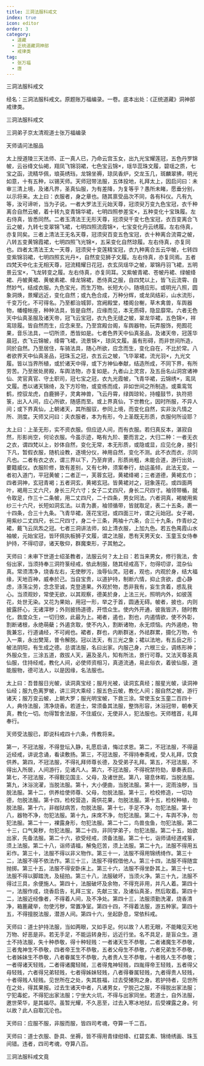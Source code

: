 ```yaml
---
title: 三洞法服科戒文
index: true
icon: editor
order: 3
category:
  - 道藏
  - 正统道藏洞神部
  - 戒律类
tag:
  - 张万福
  - 唐
---
```


三洞法服科戒文  

经名：三洞法服科戒文。原题账万福编录。一卷。底本出处：《正统道藏》洞神部戒律类。  

三洞法服科戒文  

三洞弟子京太清观道士张万福编录  

天师请问法服品  

太上授道陵三天法师、正一真人已，乃命云宫玉女，出九光宝耀莲冠，五色丹罗锦帔，云谷绛文仙褐，翔凤飞锦羽裙，七色宝云锦，瑶华蕊珠文履，碧瑶之质，七宝之函，流精华佩，琅英绣珰，龙锦坐褥，琼凤香炉，交龙玉几，斑麟翠拂，明光如意，十有五种，以锡天师。天师冠带法服，五体投地，礼拜太上，因启问曰：未审三清上境，及诸凡界，圣真仙服，为有差降，为复等乎？愚所未睹，愿垂分别，以示将来。太上曰：衣服者，身之章也。随其禀受品次不同，各有科仪。凡有九等，汝可谛听，当为子说。一者大罗法王元始天尊，冠须臾万变九色宝冠，衣千种离合自然云帔，着十转九变青锦华裙，七明四照参差宝，五种变化十宝珠履。左右侍真，皆悉同然。二者玉清法王无形天尊，冠须臾千变七色宝冠，衣百变离合飞云之帔，九转七变翠锦飞裙，七明四照流霞锦，七宝变化丹云绣履。左右侍真，亦复同矣。三者上清法王无名天尊，冠须臾百变五色宝冠，衣十种离合流霄之帔，八转五变黄锦霞裙，七明四照飞光锦，五采变化自然琼履。左右侍真，亦复同也。四者太清法王太一天尊，冠须臾十变莲精宝冠，衣九种离合五云华帔，七转四变紫锦羽裙，七明四照玄光丹，自然变见狮子文履。左右侍真，亦复同焉。五者四梵天中化主无相天尊，冠流精耀日花冠，衣玄凤瑶华之帔，翠锦丹羽飞裙，五明景云宝，飞龙转变之履。左右侍真，亦复同耳。又紫帔青裙、苍帔丹裙、绿帔绛裙、丹帔黄裙、黄帔素裙、绛龙锦裙，悉侍真之服，自四梵以上，皆飞云流霄、自然妙气，结成衣服。九色宝光，而生万物。长短大小，随境应形。或明光八照，圆象洞焕，景耀远近，变化自然；或九色合成，万种分辉，或龙凤结彩，山水流形，千变万化，不可得名。乃至都治城郭，宫阙殿堂，楼阁台榭，草木禽兽，车舆器物，幡幢帐座，种种法具，皆是自然，应缘而见，本无质碍，隐显靡常。六者无色天中仙真圣服及诸天帝，冠飞云宝冠，衣九色无缝之帔，翠龙华裙，五色锦，祥鸾琼履。皆自然而生，应念来至。乃至宫殿台阁，车舆器物，玩弄服饰，苑囿花果，音乐法具，一切所须，悉皆如是。七者色界天中仙真圣品，及诸天帝，冠莲华晨冠，衣飞云锦帔，绛霄飞裙，流景锦，琼凤文履。虽有形碍，而非世间所造，同於自然。乃至居住，车骑法具，随心所欲，应念而生，变化自在，不比於常。八者欲界天中仙真圣品，冠珠玉之冠，衣五云之帔，飞华翠裙，流光羽，九光文履。皆以当界所植，或於诸天中得，或下方神仙奉献，结造所成，不同下界，有所劳苦。乃至居处房殿，车舆法物，亦复如是。九者山上灵宫，及五岳名山洞宫诸神仙、灵官真官、守土职司，冠七宝之冠，衣九光霞帔，飞青华裙，云锦绣，鸾凤文履。悉以诸天锦绮，及下方珍物，或变练而成，非如世间之所制造。或乘鸾驾鹤，控驭龙虎，白鹿狮子，灵禽神兽，飞云丹霄，绿舆琼轮，持幢鼓节，执符把箓，出入人间，应心所欲，随感而至。或上界真仙，下世教化，因时所服，不异人间；或下界真仙，上朝诸天，其所服驭，参同上境，而变化自然，实非汝凡情之所、测度。天师又问曰：夫衣服者，本为有形，今上圣既无形质，衣服何所设耶？  

太上曰：上圣无形，实不资衣服。但应迹人间，而有衣服。若归真反本，湛寂自然，形影尚空，何论衣服。今虽示迹，略有九阶、要而言之，大归二种：一者无衣之衣，谓四梵以上，妙体自然，变化无常，本无形质，或隐或显，应见化身，接引下凡，暂假衣服，随机设教，逐境分仪，神用自然，变化不测。此不衣而衣，示同凡也。二者有衣之衣，谓三界以下，乃至弃贤，形质尚粗，未能合道，游行出处，要籍威仪。衣服阶修，致有差别，又有七种，须案奉行，劫运虽倾，此法无变。一者初入道门，平冠黄帔；二者正一，芙蓉玄冠，黄裙绛褐；三者道德，黄褐玄巾；四者洞神，玄冠青褐；五者洞玄，黄褐玄冠。皆黄裙对之，冠象莲花。或四面两叶，褐用三丈六尺，身长三尺六寸；女子二丈四尺，身长二尺四寸。袖领带楯，就令取足，作三十二条帔，用二丈四尺，二十四条，男女同法。六者洞真，褐帔用紫纱三十六尺，长短如洞玄法。以青为裹，袖领循带，皆就取足，表二十五条，裹一十四条，合三十九条。飞青华裙，莲花宝冠，或四面三叶，谓之元始冠。女子褐，用紫纱二丈四尺，长二尺四寸，身二十三条，两袖十六条，合三十九条，作青纱之裙，戴飞云凤炁之冠。七者三洞讲法师，如上清衣服，上加九色。若五色禺霞山水袖帔，元始宝冠，皆环佩执板狮子文履，谓之法服，悉有天男天女、玉童玉女侍奉护持，不得叨谬，诸天敬仰，群魔束形，子其勉之。  

天师曰：未审下世道士绍圣教者，法服云何？太上曰：若当来男女，修行我法，舍俗出家，当须持奉三洞符箓经戒，依此制服，随其经戒高下，勿得叨谬，混杂仙真。常须清净，烧香左右，无使秽污，浊辱仙灵。冠者，观也，内观於身，结大福缘，天地百神，威奉於己。当自宝贵，以道护持，制断六情，抑止贪欲，虚心静虑，涤荡尘劳，念念至诚，克登道果。外观於物，悉非我有，妄生贪着，惑乱我心。当须观妙，常使无欲，以其观察，德美於身，上法三光，照明内外，如彼莲花，处世无染。又花为果始，用冠一形，举之于首，圆通无碍。帔者，披也，内则披露肝心，无诸滓秽；外则披扬道德，开悟众生。使内外开通，彼我皆济，随时教化，救度众生，一切归依，此最为上。褐者，遏也，割也，内遏情欲，使不外彰，割断诸根，永绝萌蘗；外遏贪取，使不内入，割断诸物，永无烦恼。内外遏绝，物我兼忘，行道诵经，不可阙也。裙者，群也，内断群迷，外祛群累，摄化万物，令入一乘，永出樊笼，普令解脱。冠以法天，有三光之象；裙以法地，有五岳之形；帔法阴阳，有生成之德。总谓法服，名曰出家。内服己身，六根三业，调练形神；外服众生，三涂五道，救拔人天，遍及圣凡，知有所法，景行可尊。又法天尊圣真仙服，住持经戒，教化人间，必使师资相习，真道流通，易此俗衣，着彼仙服，道能服物，德可法人，以是因缘，名法服也。  

太上曰：吾昔服日光帔，读洞真宝经；服月光被，读洞玄真经；服星光帔，读洞神仙经；服九色离罗帔，讲三洞大乘经；服五色云帔，教化人间；服自然之帔，游行诸天；服万变云帔，上朝大罗；服光明宝帔，下救三涂。常使玉女玉童二百四十人，典侍法服，清净烧香。若道士，常须备其法服，整饰形容，沐浴冠带，朝奉天真，教化一切。勿得暂舍法服，不住威仪，无使非人，犯法服也。天师稽首，礼拜奉行。  

天师受法服已，即说科戒四十六条，传教将来。  

第一，不冠法服，不得登坛入静，礼愿启请，悔过求恩。第二，不冠法服，不得逼近经戒，讲说念诵，看读敷扬。第三，不冠法服，不得持奉斋戒，受人礼拜，饮食供养。第四，不冠法服，不得礼拜师尊长德，及受弟子礼拜。第五，不冠法服，不得出入所居，人间游行，见诸凡人。第六，不冠法服，不得祝禁符劾，章奏表启。第七，不冠法服，不得觐见国主、父母，及诸世民。第八，寝息休暇，当脱法服。第九，沐浴浣濯，当脱法服。第十，大小便曲，当脱法服。第十一，泥雨浊秽，当脱法服。第十二，供养给使师尊、父母，勿脱法服。第十三，检校修造，一切功德，勿脱法服。第十四，检校营造，斋供花果，勿脱法服。第十五，检校种植，勿脱法服。第十六，非枷狱病苦，勿脱法服。第十七，手足不净，勿犯法服。第十八，器物不净，勿犯法服。第十九，床席不净，勿犯法服。第二十，车舆不净，勿犯法服。第二十一，裸露身形，勿犯法服。第二十二，鸟兽虫鱼，勿犯法服。第二十三，口气臭秽，勿犯法服。第二十四，非同学弟子，勿犯法服。第二十五，始欲出家，先备法服。第二十六，欲受经戒，须备法服。第二十七，诣师请经道戒箓，须上法服。第二十八，诣师请福，解兔厄苦，须上法服。第二十九，法服不得用五彩作。第三十，法服不得以非义物作。第三十一，法服不得用锦绣绮作。第三十二，法服不得不依法作。第三十三，法服不得假借他人。第三十四，法服不得随宜抛掷。第三十五，法服不得安卧床上。第三十六，法服不得坐卧其上。第三十七，法服不得以脚踏洗，及槌拍。第三十八，法服破坏，当须火净。第三十九，法服不得过三具，余便施人。第四十，法服破坏及余物，不得充非用，并凡人着。第四十一，法服作成，烧香启告，礼拜三宝，先献三宝，及诸仙真圣，然后取着。第四十二，法服近经像者，不得着人间，及不净处。第四十三，法服须勤洗濯，烧香清净，箱簏藏举，勿使污秽，常置净室。第四十四，不得着法服，游五种家。第四十五，不得擅脱法服，潜游人间。第四十六，坐起卧息，常依科戒。  

天师曰：道士护持法服，当如两眼，又如手足。何以故？人若无眼，不能睹见天地万物、好恶是非。若无手足，不能运转身形，远近行坐。名不具足，是盲众生。道士不持法服，失十种恭敬，得十种轻贱：一者诸天生不恭敬，二者诸魔生不恭敬，三者鬼神生不恭敬，四者帝王生不恭敬，五者父母生不恭敬，六者兄弟生不恭敬，七者姊妹生不恭敬，八者眷属生不恭敬，九者贵人生不恭敬，十者贱人生不恭敬；一者得诸天轻贱，二者得诸魔轻贼，三者得鬼神轻贱，四胤得帝王轻贱，五者得父母轻贱，六者得兄弟轻贱，七者得姊妹轻贱，八者得眷属轻贱，九者得贵人轻贱，十者得贱人轻贱。见世所在之处，失其胜福，过去受猪狗之身。若护持者，见世所在之处，得其果报。过去生诸天中者，凡诸男女，宁脱己之服，不得脱出家法服；宁犯毒蛇，不得犯出家法服；宁坐大火坑，不得与出家同坐。若道士，自外法服，邀世荣华，是其福尽。虽暂光耀，不久恶至，过去入寒冰地狱，后受裸露之身。何以故？此人自取沉沦也。  

天师曰：应服不服，非服而服，皆四司考魂，夺算一千二百。  

天师曰：道士衣服、卧具、坐褥，皆不得用青绿绀绛、红碧玄素、锦绮绣画、珠玉间错。违者，四司考魂，夺算八百。  

三洞法服科戒文竟  
